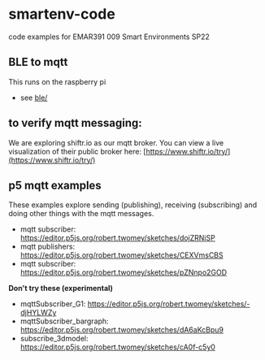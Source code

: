 # smartenv-code
code examples for EMAR391 009 Smart Environments SP22

## BLE to mqtt
This runs on the raspberry pi
- see [ble/](ble)

## to verify mqtt messaging: 
We are exploring shiftr.io as our mqtt broker. You can view a live visualization of their public broker here: [https://www.shiftr.io/try/](https://www.shiftr.io/try/)

## p5 mqtt examples
These examples explore sending (publishing), receiving (subscribing) and doing other things with the mqtt messages.

- mqtt subscriber: https://editor.p5js.org/robert.twomey/sketches/dojZRNiSP
- mqtt publishers:  https://editor.p5js.org/robert.twomey/sketches/CEXVmsCBS
- mqtt subscriber: https://editor.p5js.org/robert.twomey/sketches/pZNnpo2GOD

__Don't try these (experimental)__
- mqttSubscriber_G1: https://editor.p5js.org/robert.twomey/sketches/-djHYLWZy
- mqttSubscriber_bargraph: https://editor.p5js.org/robert.twomey/sketches/dA6aKcBpu9
- subscribe_3dmodel: https://editor.p5js.org/robert.twomey/sketches/cA0f-c5y0
